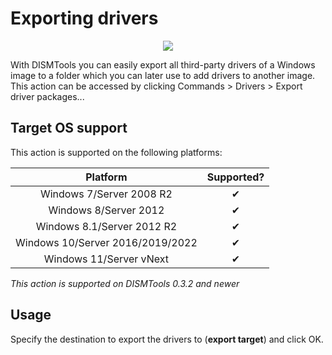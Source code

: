 # Exporting drivers

<p align="center">
	<img src="../../../res/img_tasks/drivers/export_driver.png" />
</p>

With DISMTools you can easily export all third-party drivers of a Windows image to a folder which you can later use to add drivers to another image. This action can be accessed by clicking Commands > Drivers > Export driver packages...

## Target OS support

This action is supported on the following platforms:

| Platform | Supported? |
|:--:|:--:|
| Windows 7/Server 2008 R2 | ✔ |
| Windows 8/Server 2012 | ✔ |
| Windows 8.1/Server 2012 R2 | ✔ |
| Windows 10/Server 2016/2019/2022 | ✔ |
| Windows 11/Server vNext | ✔ |

<i>This action is supported on DISMTools 0.3.2 and newer</i>

## Usage

Specify the destination to export the drivers to (**export target**) and click OK.